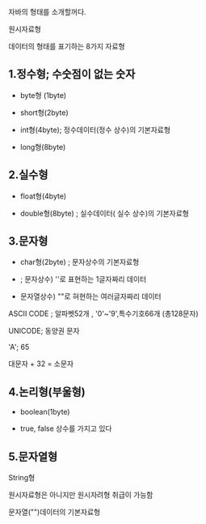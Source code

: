 자바의 형태를 소개할꺼다.

원시자료형

데이터의 형태를 표기하는 8가지 자료형

## 1.정수형; 수숫점이 없는 숫자

* byte형 (1byte)

* short형(2byte)

* int형(4byte); 정수데이터(정수 상수)의 기본자료형

* long형(8byte)


## 2.실수형

* float형(4byte)

* double형(8byte) ; 실수데이터( 실수 상수)의 기본자료형


## 3.문자형

* char형(2byte) ; 문자상수의 기본자료형

* ; 문자상수) ''로 표현하는 1글자짜리 데이터

* 문자열상수) ""로 혀현하는 여러글자짜리 데이터


ASCII CODE ; 알파벳52개 , '0'~'9',특수기호66개 (총128문자)

UNICODE; 동양권 문자

'A'; 65

대문자 + 32 = 소문자


## 4.논리형(부울형)

* boolean(1byte)

* true, false 상수를 가지고 있다


## 5.문자열형

String형

원시자료형은 아니지만 원시자려형 취급이 가능함

문자열("")데이터의 기본자료형
